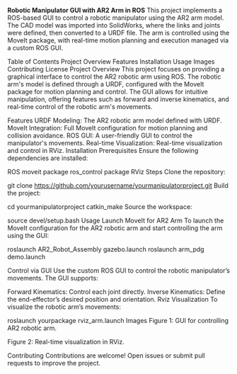 **Robotic Manipulator GUI with AR2 Arm in ROS**
This project implements a ROS-based GUI to control a robotic manipulator using the AR2 arm model. The CAD model was imported into SolidWorks, where the links and joints were defined, then converted to a URDF file. The arm is controlled using the MoveIt package, with real-time motion planning and execution managed via a custom ROS GUI.

Table of Contents
Project Overview
Features
Installation
Usage
Images
Contributing
License
Project Overview
This project focuses on providing a graphical interface to control the AR2 robotic arm using ROS. The robotic arm's model is defined through a URDF, configured with the MoveIt package for motion planning and control. The GUI allows for intuitive manipulation, offering features such as forward and inverse kinematics, and real-time control of the robotic arm's movements.

Features
URDF Modeling: The AR2 robotic arm model defined with URDF.
MoveIt Integration: Full MoveIt configuration for motion planning and collision avoidance.
ROS GUI: A user-friendly GUI to control the manipulator's movements.
Real-time Visualization: Real-time visualization and control in RViz.
Installation
Prerequisites
Ensure the following dependencies are installed:

ROS
moveit package
ros_control package
RViz
Steps
Clone the repository:

git clone https://github.com/yourusername/yourmanipulatorproject.git
Build the project:

cd yourmanipulatorproject
catkin_make
Source the workspace:

source devel/setup.bash
Usage
Launch MoveIt for AR2 Arm
To launch the MoveIt configuration for the AR2 robotic arm and start controlling the arm using the GUI:


roslaunch AR2_Robot_Assembly gazebo.launch 
roslaunch arm_pdg demo.launch 


Control via GUI
Use the custom ROS GUI to control the robotic manipulator’s movements. The GUI supports:

Forward Kinematics: Control each joint directly.
Inverse Kinematics: Define the end-effector’s desired position and orientation.
Rviz Visualization
To visualize the robotic arm’s movements:

roslaunch yourpackage rviz_arm.launch
Images
Figure 1: GUI for controlling AR2 robotic arm.

Figure 2: Real-time visualization in RViz.

Contributing
Contributions are welcome! Open issues or submit pull requests to improve the project.
